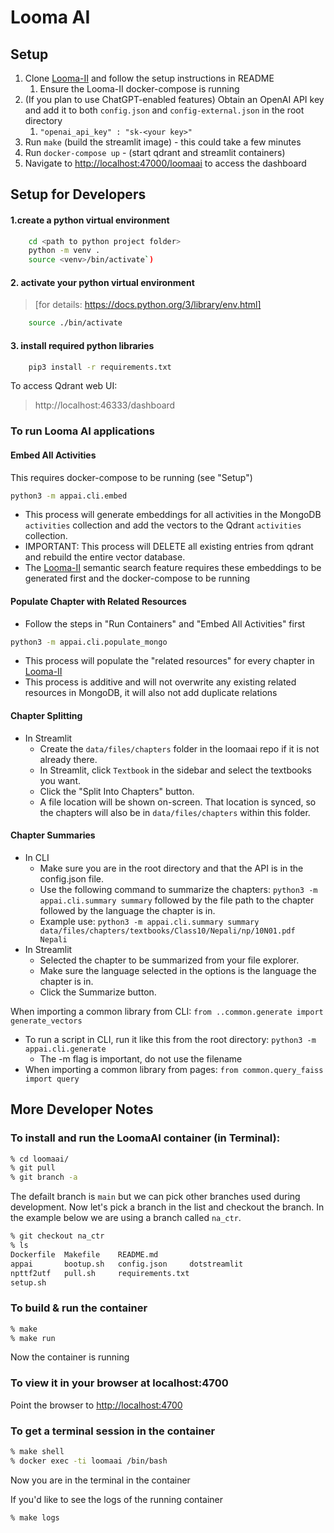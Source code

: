 # Looma AI

## Setup

1. Clone [Looma-II](https://github.com/looma/Looma-II) and follow the setup instructions in README
   1. Ensure the Looma-II docker-compose is running
2. (If you plan to use ChatGPT-enabled features) Obtain an OpenAI API key and add it to both `config.json` and `config-external.json` in the root directory
   1. `"openai_api_key" : "sk-<your key>"`
3. Run `make` (build the streamlit image) - this could take a few minutes 
4. Run `docker-compose up` - (start qdrant and streamlit containers)
5. Navigate to [http://localhost:47000/loomaai](http://localhost:47000/loomaai) to access the dashboard

## Setup for Developers

#### 1.create a python virtual environment

```bash
	cd <path to python project folder>
	python -m venv .
	source <venv>/bin/activate`)
```
#### 2. activate your python virtual environment

>[for details:   https://docs.python.org/3/library/env.html] 

```bash
	source ./bin/activate
```
#### 3. install required python libraries

```bash
	pip3 install -r requirements.txt
```
To access Qdrant web UI:
>http://localhost:46333/dashboard


### To run Looma AI applications

#### Embed All Activities

This requires  docker-compose to be running (see "Setup")

```bash
python3 -m appai.cli.embed 
```
* This process will generate embeddings for all activities in the MongoDB `activities` collection and add the vectors to the Qdrant `activities` collection.
* IMPORTANT: This process will DELETE all existing entries from qdrant and rebuild the entire vector database.
* The [Looma-II](https://github.com/looma/Looma-II) semantic search feature requires these embeddings to be generated first and the docker-compose to be running


#### Populate Chapter with Related Resources

* Follow the steps in "Run Containers" and "Embed All Activities" first

```bash
python3 -m appai.cli.populate_mongo
```
* This process will populate the "related resources" for every chapter in [Looma-II](https://github.com/looma/Looma-II)
* This process is additive and will not overwrite any existing related resources in MongoDB, it will also not add duplicate relations


#### Chapter Splitting

* In Streamlit
  * Create the `data/files/chapters` folder in the loomaai repo if it is not already there.
  * In Streamlit, click `Textbook` in the sidebar and select the textbooks you want.
  * Click the "Split Into Chapters" button. 
  * A file location will be shown on-screen. That location is synced, so the chapters will also be in `data/files/chapters` within this folder.

#### Chapter Summaries

* In CLI
  * Make sure you are in the root directory and that the API is in the config.json file.
  * Use the following command to summarize the chapters:
    `python3 -m appai.cli.summary summary` followed by the file path to the chapter followed by the language the chapter is in.
  * Example use: `python3 -m appai.cli.summary summary data/files/chapters/textbooks/Class10/Nepali/np/10N01.pdf Nepali`
* In Streamlit
  * Selected the chapter to be summarized from your file explorer.
  * Make sure the language selected in the options is the language the chapter is in.
  * Click the Summarize button.



When importing a common library from CLI: `from ..common.generate import generate_vectors`
* To run a script in CLI, run it like this from the root directory: `python3 -m appai.cli.generate`
  * The -m flag is important, do not use the filename
* When importing a common library from pages: `from common.query_faiss import query`

## More Developer Notes

### To install and run the LoomaAI container (in Terminal):

```bash
% cd loomaai/
% git pull
% git branch -a
```
The defailt branch is `main` but we can pick other branches used during development.
Now let's pick a branch in the list and checkout the branch. In the example below we are
using a branch called `na_ctr`.

```bash
% git checkout na_ctr
% ls
Dockerfile  Makefile    README.md
appai       bootup.sh   config.json     dotstreamlit
npttf2utf   pull.sh     requirements.txt
setup.sh

```

### To build & run the container
```bash
% make
% make run
```
Now the container is running

### To view it in your browser at localhost:4700

Point the browser to [http://localhost:4700](http://localhost:4700)

### To get a terminal session in the container
```bash
% make shell
% docker exec -ti loomaai /bin/bash
```
Now you are in the terminal in the container

If you'd like to see the logs of the running container
```bash
% make logs
```